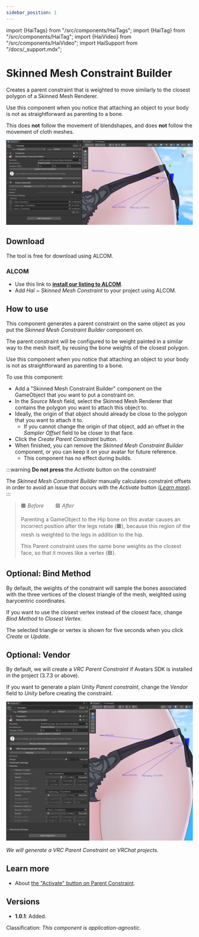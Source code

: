 ```yaml
---
sidebar_position: 1
---
```

import {HaiTags} from "/src/components/HaiTags";
import {HaiTag} from "/src/components/HaiTag";
import {HaiVideo} from "/src/components/HaiVideo";
import HaiSupport from "/docs/_support.mdx";

# Skinned Mesh Constraint Builder

<HaiTags>
<HaiTag isUniversal={true} />
</HaiTags>

Creates a parent constraint that is weighted to move similarly to the closest polygon of a Skinned Mesh Renderer.

Use this component when you notice that attaching an object to your body is not as straightforward as parenting to a bone.

This does **not** follow the movement of blendshapes, and does **not** follow the movement of cloth meshes.

<HaiVideo src="../img/oSEDSUFVRj.mp4"></HaiVideo>

![Unity_4rDudyR3MY.png](img%2FUnity_4rDudyR3MY.png)

## Download

The tool is free for download using ALCOM.

### ALCOM

- Use this link to **[install our listing to ALCOM](vcc://vpm/addRepo?url=https://hai-vr.github.io/vpm-listing/index.json)**.
- Add *Haï ~ Skinned Mesh Constraint* to your project using ALCOM.

## How to use

This component generates a parent constraint on the same object as you put the *Skinned Mesh Constraint Builder* component on.

The parent constraint will be configured to be weight painted in a similar way to the mesh itself, by reusing the bone weights of
the closest polygon.

Use this component when you notice that attaching an object to your body is not as straightforward as parenting to a bone.

<HaiSupport/>

To use this component:
- Add a "Skinned Mesh Constraint Builder" component on the GameObject that you want to put a constraint on.
- In the *Source Mesh* field, select the Skinned Mesh Renderer that contains the polygon you want to attach this object to.
- Ideally, the origin of that object should already be close to the polygon that you want to attach it to.
  - If you cannot change the origin of that object, add an offset in the *Sampler Offset* field to be closer to that face.
- Click the *Create Parent Constraint* button.
- When finished, you can remove the *Skinned Mesh Constraint Builder* component, or you can keep it on your avatar for future reference.
  - This component has no effect during builds.

:::warning
**Do not press** the *Activate* button on the constraint!

The *Skinned Mesh Constraint Builder* manually calculates constraint offsets in order to avoid an issue that occurs
with the *Activate* button (*[Learn more](/docs/research/other/constraint-activate.md)*).
:::

<HaiVideo src="../img/s21QFOIwqK.mp4" autoWidth={true}></HaiVideo>
> 🟧 *Before* &nbsp;&nbsp;&nbsp;&nbsp;&nbsp;&nbsp; 🟦 *After*
> 
> Parenting a GameObject to the Hip bone on this avatar causes an incorrect position after the legs rotate (🟧),
> because this region of the mesh is weighted to the legs in addition to the hip.
> 
> This Parent constraint uses the same bone weights as the closest face, so that it moves like a vertex (🟦).

## Optional: Bind Method

By default, the weights of the constraint will sample the bones associated with the three vertices of the closest triangle of the mesh,
weighted using barycentric coordinates.

If you want to use the closest vertex instead of the closest face, change *Bind Method* to *Closest Vertex*.

The selected triangle or vertex is shown for five seconds when you click *Create* or *Update*.

## Optional: Vendor

By default, we will create a *VRC Parent Constraint* if <HaiTag requiresVRChat={true} short={true} /> Avatars SDK is installed in the project (3.7.3 or above).

If you want to generate a plain Unity *Parent constraint*, change the *Vendor* field to *Unity* before creating the constraint.

![Unity_wwX1T9ck1l.png](img%2FUnity_wwX1T9ck1l.png)

*We will generate a VRC Parent Constraint on VRChat projects.*

## Learn more

- About [the "Activate" button on Parent Constraint](/docs/research/other/constraint-activate.md).

## Versions

- **1.0.1**: Added.

Classification: *This component is application-agnostic.*
